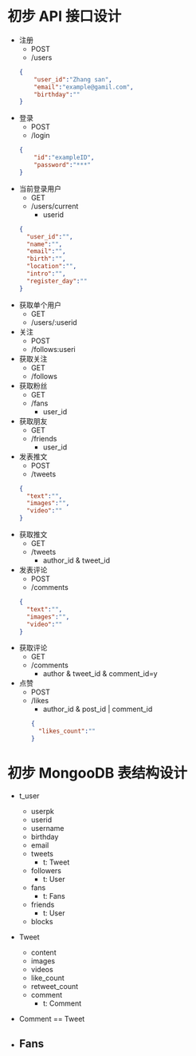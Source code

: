 # 初步 API 接口设计
- 注册
  - POST
  - /users
  ```json
  {
      "user_id":"Zhang san",
      "email":"example@gamil.com",
      "birthday":""
  }
  ```
- 登录
  - POST
  - /login
  ```json
  {
      "id":"exampleID",
      "password":"***"
  }
  ```
- 当前登录用户
  - GET
  - /users/current
    - userid
  ```json
  {
    "user_id":"",
    "name":"",
    "email":"",
    "birth":"",
    "location":"",
    "intro":"",
    "register_day":""
  }
  ```
- 获取单个用户
  - GET
  - /users/:userid
- 关注
  - POST
  - /follows:useri
- 获取关注
  - GET
  - /follows
- 获取粉丝
  - GET
  - /fans
    - user_id
- 获取朋友
  - GET
  - /friends
    - user_id
- 发表推文
  - POST
  - /tweets
  ```json
  {
    "text":"",
    "images":"",
    "video":""
  }
  ```
- 获取推文
  - GET 
  - /tweets
    - author_id & tweet_id
- 发表评论
  - POST
  - /comments
  ```json
  {
    "text":"",
    "images":"",
    "video":""
  }
  ```
- 获取评论
  - GET
  - /comments
    - author & tweet_id & comment_id=y
- 点赞
  - POST
  - /likes
    - author_id & post_id | comment_id
    ```json
    {
      "likes_count":""
    }
    ```

# 初步 MongooDB 表结构设计
- t_user
  - userpk
  - userid
  - username
  - birthday
  - email
  - tweets
    - t: Tweet
  - followers
    - t: User
  - fans
    - t: Fans
  - friends
    - t: User
  - blocks

- Tweet
  - content
  - images
  - videos
  - like_count
  - retweet_count
  - comment
    - t: Comment
- Comment == Tweet

- Fans
  - 

